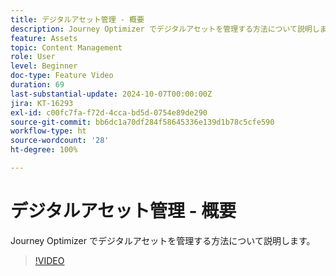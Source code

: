 ```yaml
---
title: デジタルアセット管理 - 概要
description: Journey Optimizer でデジタルアセットを管理する方法について説明します。
feature: Assets
topic: Content Management
role: User
level: Beginner
doc-type: Feature Video
duration: 69
last-substantial-update: 2024-10-07T00:00:00Z
jira: KT-16293
exl-id: c00fc7fa-f72d-4cca-bd5d-0754e89de290
source-git-commit: bb6dc1a70df284f58645336e139d1b78c5cfe590
workflow-type: ht
source-wordcount: '28'
ht-degree: 100%

---
```


# デジタルアセット管理 - 概要

Journey Optimizer でデジタルアセットを管理する方法について説明します。

>[!VIDEO](https://video.tv.adobe.com/v/3432674/?learn=on)
